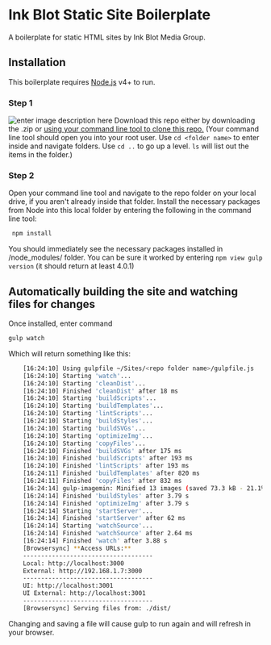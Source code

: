 
# Ink Blot Static Site Boilerplate
A boilerplate for static HTML sites by Ink Blot Media Group.

## Installation

This boilerplate requires [Node.js](https://nodejs.org/) v4+ to run.

### Step 1
![enter image description here](https://help.github.com/assets/images/help/repository/clone-repo-clone-url-button.png)
Download this repo either by downloading the .zip or [using your command line tool to clone this repo.](https://help.github.com/en/articles/cloning-a-repository) (Your command line tool should open you into your root user. Use `cd <folder name>` to enter inside and navigate folders. Use `cd ..` to go up a level. `ls` will list out the items in the folder.)

### Step 2
Open your command line tool and navigate to the repo folder on your local drive, if you aren't already inside that folder. Install the necessary packages from Node into this local folder by entering the following in the command line tool:

```sh
 npm install
```

You should immediately see the necessary packages installed in /node_modules/ folder. You can be sure it worked by entering `npm view gulp version` (it should return at least 4.0.1)

## Automatically building the site and watching files for changes

Once installed, enter command
```sh
gulp watch
```

Which will return something like this:
```sh
    [16:24:10] Using gulpfile ~/Sites/<repo folder name>/gulpfile.js
    [16:24:10] Starting 'watch'...
    [16:24:10] Starting 'cleanDist'...
    [16:24:10] Finished 'cleanDist' after 18 ms
    [16:24:10] Starting 'buildScripts'...
    [16:24:10] Starting 'buildTemplates'...
    [16:24:10] Starting 'lintScripts'...
    [16:24:10] Starting 'buildStyles'...
    [16:24:10] Starting 'buildSVGs'...
    [16:24:10] Starting 'optimizeImg'...
    [16:24:10] Starting 'copyFiles'...
    [16:24:10] Finished 'buildSVGs' after 175 ms
    [16:24:10] Finished 'buildScripts' after 193 ms
    [16:24:10] Finished 'lintScripts' after 193 ms
    [16:24:11] Finished 'buildTemplates' after 820 ms
    [16:24:11] Finished 'copyFiles' after 832 ms
    [16:24:14] gulp-imagemin: Minified 13 images (saved 73.3 kB - 21.1%)
    [16:24:14] Finished 'buildStyles' after 3.79 s
    [16:24:14] Finished 'optimizeImg' after 3.79 s
    [16:24:14] Starting 'startServer'...
    [16:24:14] Finished 'startServer' after 62 ms
    [16:24:14] Starting 'watchSource'...
    [16:24:14] Finished 'watchSource' after 2.64 ms
    [16:24:14] Finished 'watch' after 3.88 s
    [Browsersync] **Access URLs:**
    ------------------------------------
    Local: http://localhost:3000
    External: http://192.168.1.7:3000
    ------------------------------------
    UI: http://localhost:3001
    UI External: http://localhost:3001
    ------------------------------------
    [Browsersync] Serving files from: ./dist/

```

Changing and saving a file will cause gulp to run again and will refresh in your browser.
